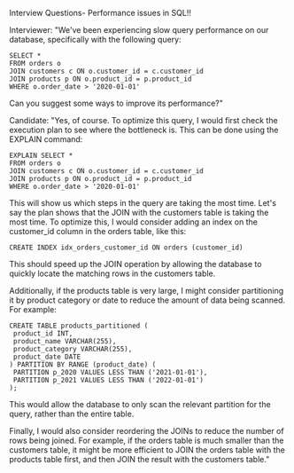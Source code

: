 Interview Questions- Performance issues in SQL!!

Interviewer: "We've been experiencing slow query performance on our database, specifically with the following query:
```
SELECT *
FROM orders o
JOIN customers c ON o.customer_id = c.customer_id
JOIN products p ON o.product_id = p.product_id
WHERE o.order_date > '2020-01-01'
```
Can you suggest some ways to improve its performance?"

Candidate: "Yes, of course. To optimize this query, I would first check the execution plan to see where the bottleneck is. This can be done using the EXPLAIN command:
```
EXPLAIN SELECT *
FROM orders o
JOIN customers c ON o.customer_id = c.customer_id
JOIN products p ON o.product_id = p.product_id
WHERE o.order_date > '2020-01-01'
```
This will show us which steps in the query are taking the most time. Let's say the plan shows that the JOIN with the customers table is taking the most time. To optimize this, I would consider adding an index on the customer_id column in the orders table, like this:
```
CREATE INDEX idx_orders_customer_id ON orders (customer_id)
```
This should speed up the JOIN operation by allowing the database to quickly locate the matching rows in the customers table.

Additionally, if the products table is very large, I might consider partitioning it by product category or date to reduce the amount of data being scanned. For example:
```
CREATE TABLE products_partitioned (
 product_id INT,
 product_name VARCHAR(255),
 product_category VARCHAR(255),
 product_date DATE
) PARTITION BY RANGE (product_date) (
 PARTITION p_2020 VALUES LESS THAN ('2021-01-01'),
 PARTITION p_2021 VALUES LESS THAN ('2022-01-01')
);
```
This would allow the database to only scan the relevant partition for the query, rather than the entire table.

Finally, I would also consider reordering the JOINs to reduce the number of rows being joined. For example, if the orders table is much smaller than the customers table, it might be more efficient to JOIN the orders table with the products table first, and then JOIN the result with the customers table."
